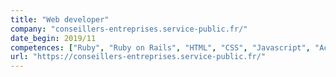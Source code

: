 ```yaml
---
title: "Web developer"
company: "conseillers-entreprises.service-public.fr/"
date_begin: 2019/11
competences: ["Ruby", "Ruby on Rails", "HTML", "CSS", "Javascript", "Accessibility RGAA", "W3C", "Web application security", "web development"]
url: "https://conseillers-entreprises.service-public.fr/"
---
```

